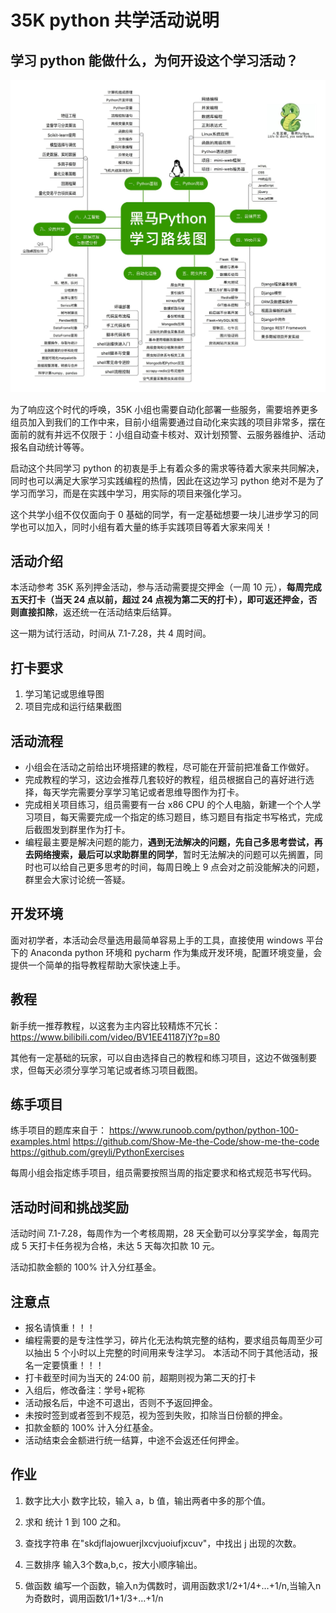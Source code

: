 # 35K python 共学活动说明

## 学习 python 能做什么，为何开设这个学习活动？

![avatar](../../img/3.jpg)

为了响应这个时代的呼唤，35K 小组也需要自动化部署一些服务，需要培养更多组员加入到我们的工作中来，目前小组需要通过自动化来实践的项目非常多，摆在面前的就有并远不仅限于：小组自动查卡核对、双计划预警、云服务器维护、活动报名自动统计等等。

启动这个共同学习 python 的初衷是手上有着众多的需求等待着大家来共同解决，同时也可以满足大家学习实践编程的热情，因此在这边学习 python 绝对不是为了学习而学习，而是在实践中学习，用实际的项目来强化学习。

这个共学小组不仅仅面向于 0 基础的同学，有一定基础想要一块儿进步学习的同学也可以加入，同时小组有着大量的练手实践项目等着大家来闯关！

## 活动介绍

本活动参考 35K 系列押金活动，参与活动需要提交押金（一周 10 元），**每周完成五天打卡（当天 24 点以前，超过 24 点视为第二天的打卡），即可返还押金，否则直接扣除**，返还统一在活动结束后结算。

这一期为试行活动，时间从 7.1-7.28，共 4 周时间。

## 打卡要求

1. 学习笔记或思维导图
2. 项目完成和运行结果截图

## 活动流程

- 小组会在活动之前给出环境搭建的教程，尽可能在开营前把准备工作做好。
- 完成教程的学习，这边会推荐几套较好的教程，组员根据自己的喜好进行选择，每天学完需要分享学习笔记或者思维导图作为打卡。
- 完成相关项目练习，组员需要有一台 x86 CPU 的个人电脑，新建一个个人学习项目，每天需要完成一个指定的练习题目，练习题目有指定书写格式，完成后截图发到群里作为打卡。
- 编程最主要是解决问题的能力，**遇到无法解决的问题，先自己多思考尝试，再去网络搜索，最后可以求助群里的同学**，暂时无法解决的问题可以先搁置，同时也可以给自己更多思考的时间，每周日晚上 9 点会对之前没能解决的问题，群里会大家讨论统一答疑。


## 开发环境

面对初学者，本活动会尽量选用最简单容易上手的工具，直接使用 windows 平台下的 Anaconda python 环境和 pycharm 作为集成开发环境，配置环境变量，会提供一个简单的指导教程帮助大家快速上手。

## 教程

新手统一推荐教程，以这套为主内容比较精炼不冗长：
https://www.bilibili.com/video/BV1EE41187jY?p=80

其他有一定基础的玩家，可以自由选择自己的教程和练习项目，这边不做强制要求，但每天必须分享学习笔记或者练习项目截图。

## 练手项目

练手项目的题库来自于：
https://www.runoob.com/python/python-100-examples.html
https://github.com/Show-Me-the-Code/show-me-the-code
https://github.com/greyli/PythonExercises

每周小组会指定练手项目，组员需要按照当周的指定要求和格式规范书写代码。


## 活动时间和挑战奖励

活动时间 7.1-7.28，每周作为一个考核周期，28 天全勤可以分享奖学金，每周完成 5 天打卡任务视为合格，未达 5 天每次扣款 10 元。

活动扣款金额的 100% 计入分红基金。


## 注意点

- 报名请慎重！！！
- 编程需要的是专注性学习，碎片化无法构筑完整的结构，要求组员每周至少可以抽出 5 个小时以上完整的时间用来专注学习。 本活动不同于其他活动，报名一定要慎重！！！
- 打卡截至时间为当天的 24:00 前，超期则视为第二天的打卡
- 入组后，修改备注：学号+昵称
- 活动报名后，中途不可退出，否则不予返回押金。
- 未按时签到或者签到不规范，视为签到失败，扣除当日份额的押金。
- 扣款金额的 100% 计入分红基金。
- 活动结束会金额进行统一结算，中途不会返还任何押金。

## 作业

1. 数字比大小
数字比较，输入 a，b 值，输出两者中多的那个值。

2. 求和
统计 1 到 100 之和。

3. 查找字符串
在"skdjflajowuerjlxcvjuoiufjxcuv"，中找出 j 出现的次数。

4. 三数排序
输入3个数a,b,c，按大小顺序输出。

5. 做函数
编写一个函数，输入n为偶数时，调用函数求1/2+1/4+…+1/n,当输入n为奇数时，调用函数1/1+1/3+…+1/n

